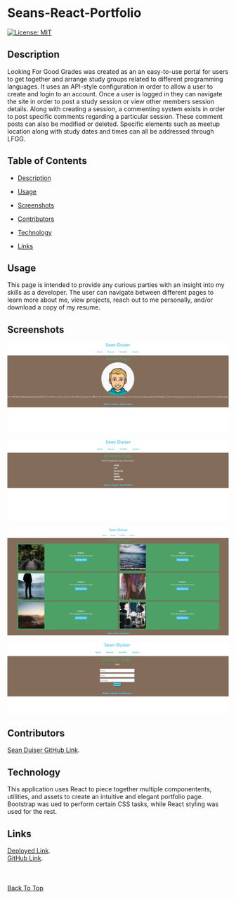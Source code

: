 # Seans-React-Portfolio
[![License: MIT](https://img.shields.io/badge/License-MIT-blue.svg)](https://opensource.org/licenses/MIT)

## Description

Looking For Good Grades was created as an an easy-to-use portal for users to get together and arrange study groups related to different programming languages. It uses an API-style configuration in order to allow a user to create and login to an account. Once a user is logged in they can navigate the site in order to post a study session or view other members session details. Along with creating a session, a commenting system exists in order to post specific comments regarding a particular session. These comment posts can also be modified or deleted. Specific elements such as meetup location along with study dates and times can all be addressed through LFGG.

## Table of Contents

- [Description](#description)

- [Usage](#usage)

- [Screenshots](#screenshots)

- [Contributors](#contributors)

- [Technology](#technology)

- [Links](#links)


## Usage

This page is intended to provide any curious parties with an insight into my skills as a developer. The user can navigate between different pages to learn more about me, view projects, reach out to me personally, and/or download a copy of my resume.

## Screenshots

![img](./src/assets/Screenshot1.png)

![img](./src/assets/Screenshot2.png)

![img](./src/assets/Screenshot3.png)

![img](./src/assets/Screenshot4.png)

## Contributors
[Sean Duiser GitHub Link](https://github.com/Sean-Duiser).

## Technology
This application uses React to piece together multiple componentents, utilities, and assets to create an intuitive and elegant portfolio page. Bootstrap was ued to perform certain CSS tasks, while React styling was used for the rest.

## Links
[Deployed Link](https://sean-duiser.github.io/seans-react-portfolio/).
<br>
[GitHub Link](https://github.com/Sean-Duiser/seans-react-portfolio).
<br><br><br><br>
[Back To Top](#description)